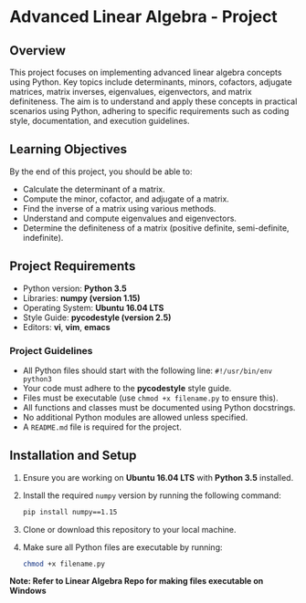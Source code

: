 # Advanced Linear Algebra - Project

## Overview

This project focuses on implementing advanced linear algebra concepts using Python. Key topics include determinants, minors, cofactors, adjugate matrices, matrix inverses, eigenvalues, eigenvectors, and matrix definiteness. The aim is to understand and apply these concepts in practical scenarios using Python, adhering to specific requirements such as coding style, documentation, and execution guidelines.

## Learning Objectives

By the end of this project, you should be able to:

- Calculate the determinant of a matrix.
- Compute the minor, cofactor, and adjugate of a matrix.
- Find the inverse of a matrix using various methods.
- Understand and compute eigenvalues and eigenvectors.
- Determine the definiteness of a matrix (positive definite, semi-definite, indefinite).

## Project Requirements

- Python version: **Python 3.5**
- Libraries: **numpy (version 1.15)**
- Operating System: **Ubuntu 16.04 LTS**
- Style Guide: **pycodestyle (version 2.5)**
- Editors: **vi**, **vim**, **emacs**

### Project Guidelines

- All Python files should start with the following line: `#!/usr/bin/env python3`
- Your code must adhere to the **pycodestyle** style guide.
- Files must be executable (use `chmod +x filename.py` to ensure this).
- All functions and classes must be documented using Python docstrings.
- No additional Python modules are allowed unless specified.
- A `README.md` file is required for the project.
  
## Installation and Setup

1. Ensure you are working on **Ubuntu 16.04 LTS** with **Python 3.5** installed.
2. Install the required `numpy` version by running the following command:
   ```bash
   pip install numpy==1.15
   ```
3. Clone or download this repository to your local machine.

4. Make sure all Python files are executable by running:
   ```bash
   chmod +x filename.py
   ```

**Note: Refer to Linear Algebra Repo for making files executable on Windows**
